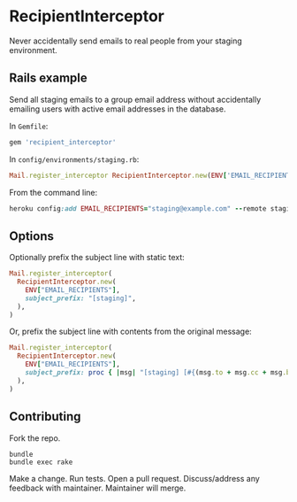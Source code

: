 # RecipientInterceptor

Never accidentally send emails to real people from your staging environment.

## Rails example

Send all staging emails to a group email address without accidentally emailing
users with active email addresses in the database.

In `Gemfile`:

```ruby
gem 'recipient_interceptor'
```

In `config/environments/staging.rb`:

```ruby
Mail.register_interceptor RecipientInterceptor.new(ENV['EMAIL_RECIPIENTS'])
```

From the command line:

```ruby
heroku config:add EMAIL_RECIPIENTS="staging@example.com" --remote staging
```

## Options

Optionally prefix the subject line with static text:

```ruby
Mail.register_interceptor(
  RecipientInterceptor.new(
    ENV["EMAIL_RECIPIENTS"],
    subject_prefix: "[staging]",
  ),
)
```

Or, prefix the subject line with contents from the original message:

```ruby
Mail.register_interceptor(
  RecipientInterceptor.new(
    ENV["EMAIL_RECIPIENTS"],
    subject_prefix: proc { |msg| "[staging] [#{(msg.to + msg.cc + msg.bcc).sort.join(",")}]" }
  ),
)
```

## Contributing

Fork the repo.

```
bundle
bundle exec rake
```

Make a change.
Run tests.
Open a pull request.
Discuss/address any feedback with maintainer.
Maintainer will merge.
